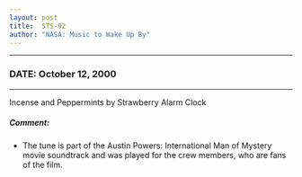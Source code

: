 ```yaml
---
layout: post
title:  STS-92
author: "NASA: Music to Wake Up By"
---
```


----
### DATE: October 12, 2000
----
Incense and Peppermints by Strawberry Alarm Clock

##### Comment:
* The tune is part of the Austin Powers: International Man of Mystery movie soundtrack and was played for the crew members, who are fans of the film.

